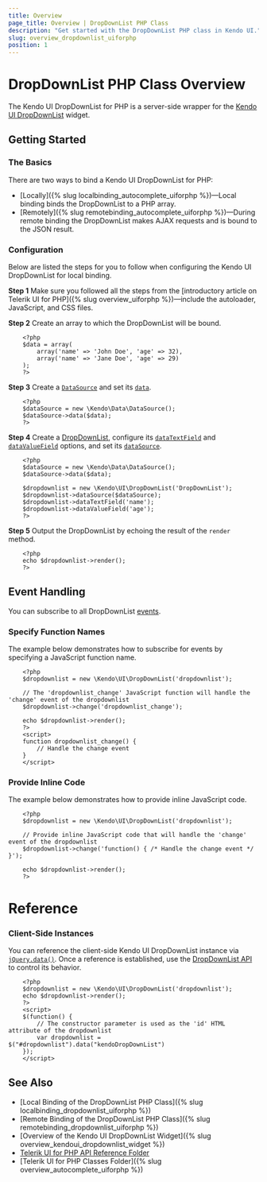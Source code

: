 ```yaml
---
title: Overview
page_title: Overview | DropDownList PHP Class
description: "Get started with the DropDownList PHP class in Kendo UI."
slug: overview_dropdownlist_uiforphp
position: 1
---
```


# DropDownList PHP Class Overview

The Kendo UI DropDownList for PHP is a server-side wrapper for the [Kendo UI DropDownList](/api/javascript/ui/dropdownlist) widget.

## Getting Started

### The Basics

There are two ways to bind a Kendo UI DropDownList for PHP:

* [Locally]({% slug localbinding_autocomplete_uiforphp %})&mdash;Local binding binds the DropDownList to a PHP array.
* [Remotely]({% slug remotebinding_autocomplete_uiforphp %})&mdash;During remote binding the DropDownList makes AJAX requests and is bound to the JSON result.

### Configuration

Below are listed the steps for you to follow when configuring the Kendo UI DropDownList for local binding.

**Step 1** Make sure you followed all the steps from the [introductory article on Telerik UI for PHP]({% slug overview_uiforphp %})&mdash;include the autoloader, JavaScript, and CSS files.

**Step 2** Create an array to which the DropDownList will be bound.



        <?php
        $data = array(
            array('name' => 'John Doe', 'age' => 32),
            array('name' => 'Jane Doe', 'age' => 29)
        );
        ?>

**Step 3** Create a [`DataSource`](/api/php/Kendo/Data/DataSource) and set its [`data`](/api/php/Kendo/Data/DataSource#data).



        <?php
        $dataSource = new \Kendo\Data\DataSource();
        $dataSource->data($data);
        ?>

**Step 4** Create a [DropDownList](/api/php/Kendo/UI/DropDownList), configure its [`dataTextField`](/api/php/Kendo/UI/DropDownList#datatextfield) and
[`dataValueField`](/api/php/Kendo/UI/DropDownList#datavaluefield) options, and set its [`dataSource`](/api/php/Kendo/UI/DropDownList#datasource).



        <?php
        $dataSource = new \Kendo\Data\DataSource();
        $dataSource->data($data);

        $dropdownlist = new \Kendo\UI\DropDownList('DropDownList');
        $dropdownlist->dataSource($dataSource);
        $dropdownlist->dataTextField('name');
        $dropdownlist->dataValueField('age');
        ?>

**Step 5** Output the DropDownList by echoing the result of the `render` method.



        <?php
        echo $dropdownlist->render();
        ?>

## Event Handling

You can subscribe to all DropDownList [events](/api/javascript/ui/dropdownlist#events).

### Specify Function Names

The example below demonstrates how to subscribe for events by specifying a JavaScript function name.



        <?php
        $dropdownlist = new \Kendo\UI\DropDownList('dropdownlist');

        // The 'dropdownlist_change' JavaScript function will handle the 'change' event of the dropdownlist
        $dropdownlist->change('dropdownlist_change');

        echo $dropdownlist->render();
        ?>
        <script>
        function dropdownlist_change() {
            // Handle the change event
        }
        </script>

### Provide Inline Code

The example below demonstrates how to provide inline JavaScript code.



        <?php
        $dropdownlist = new \Kendo\UI\DropDownList('dropdownlist');

        // Provide inline JavaScript code that will handle the 'change' event of the dropdownlist
        $dropdownlist->change('function() { /* Handle the change event */ }');

        echo $dropdownlist->render();
        ?>

<!--*-->
# Reference

### Client-Side Instances

You can reference the client-side Kendo UI DropDownList instance via [`jQuery.data()`](http://api.jquery.com/jQuery.data/). Once a reference is established, use the [DropDownList API](/api/javascript/ui/dropdownlist#methods) to control its behavior.



        <?php
        $dropdownlist = new \Kendo\UI\DropDownList('dropdownlist');
        echo $dropdownlist->render();
        ?>
        <script>
        $(function() {
            // The constructor parameter is used as the 'id' HTML attribute of the dropdownlist
            var dropdownlist = $("#dropdownlist").data("kendoDropDownList")
        });
        </script>

## See Also

* [Local Binding of the DropDownList PHP Class]({% slug localbinding_dropdownlist_uiforphp %})
* [Remote Binding of the DropDownList PHP Class]({% slug remotebinding_dropdownlist_uiforphp %})
* [Overview of the Kendo UI DropDownList Widget]({% slug overview_kendoui_dropdownlist_widget %})
* [Telerik UI for PHP API Reference Folder](/api/php/Kendo/UI/AutoComplete)
* [Telerik UI for PHP Classes Folder]({% slug overview_autocomplete_uiforphp %})
